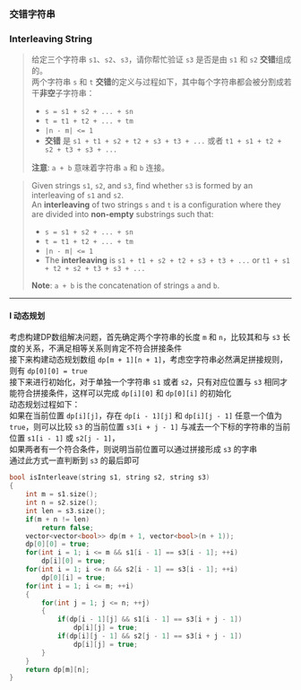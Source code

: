 ### 交错字符串
### Interleaving String

> 给定三个字符串 `s1`、`s2`、`s3`，请你帮忙验证 `s3` 是否是由 `s1` 和 `s2` **交错**组成的。  
> 两个字符串 `s` 和 `t` **交错**的定义与过程如下，其中每个字符串都会被分割成若干**非空**子字符串：  
> - `s = s1 + s2 + ... + sn`  
> - `t = t1 + t2 + ... + tm`  
> - `|n - m| <= 1`  
> - **交错** 是 `s1 + t1 + s2 + t2 + s3 + t3 + ...` 或者 `t1 + s1 + t2 + s2 + t3 + s3 + ...`  
> 
> **注意**: `a + b` 意味着字符串 `a` 和 `b` 连接。  

> Given strings `s1`, `s2`, and `s3`, find whether `s3` is formed by an interleaving of `s1` and `s2`.  
> An **interleaving** of two strings `s` and `t` is a configuration where they are divided into **non-empty** substrings such that:  
> - `s = s1 + s2 + ... + sn`  
> - `t = t1 + t2 + ... + tm`  
> - `|n - m| <= 1`  
> - The **interleaving** is `s1 + t1 + s2 + t2 + s3 + t3 + ...` or `t1 + s1 + t2 + s2 + t3 + s3 + ...`  
> 
> **Note**: `a + b` is the concatenation of strings `a` and `b`.  

----------

#### I 动态规划

考虑构建DP数组解决问题，首先确定两个字符串的长度 `m` 和 `n`，比较其和与 `s3` 长度的关系，不满足相等关系则肯定不符合拼接条件  
接下来构建动态规划数组 `dp[m + 1][n + 1]`，考虑空字符串必然满足拼接规则，则有 `dp[0][0] = true`  
接下来进行初始化，对于单独一个字符串 `s1` 或者 `s2`，只有对应位置与 `s3` 相同才能符合拼接条件，这样可以完成 `dp[i][0]` 和 `dp[0][i]` 的初始化  
动态规划过程如下：  
如果在当前位置 `dp[i][j]`，存在 `dp[i - 1][j]` 和 `dp[i][j - 1]` 任意一个值为 `true`，则可以比较 `s3` 的当前位置 `s3[i + j - 1]` 与减去一个下标的字符串的当前位置 `s1[i - 1]` 或 `s2[j - 1]`，  
如果两者有一个符合条件，则说明当前位置可以通过拼接形成 `s3` 的字串  
通过此方式一直判断到 `s3` 的最后即可  

```cpp
bool isInterleave(string s1, string s2, string s3) 
{
    int m = s1.size();
    int n = s2.size();
    int len = s3.size();
    if(m + n != len)
        return false;
    vector<vector<bool>> dp(m + 1, vector<bool>(n + 1));
    dp[0][0] = true;
    for(int i = 1; i <= m && s1[i - 1] == s3[i - 1]; ++i)
        dp[i][0] = true;
    for(int i = 1; i <= n && s2[i - 1] == s3[i - 1]; ++i)
        dp[0][i] = true;
    for(int i = 1; i <= m; ++i)
    {
        for(int j = 1; j <= n; ++j)
        {
            if(dp[i - 1][j] && s1[i - 1] == s3[i + j - 1])
                dp[i][j] = true;
            if(dp[i][j - 1] && s2[j - 1] == s3[i + j - 1])
                dp[i][j] = true;
        }
    }
    return dp[m][n];
}
```
